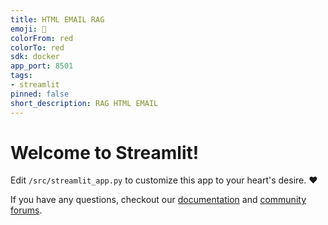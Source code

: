 ```yaml
---
title: HTML EMAIL RAG
emoji: 🚀
colorFrom: red
colorTo: red
sdk: docker
app_port: 8501
tags:
- streamlit
pinned: false
short_description: RAG HTML EMAIL
---
```


# Welcome to Streamlit!

Edit `/src/streamlit_app.py` to customize this app to your heart's desire. :heart:

If you have any questions, checkout our [documentation](https://docs.streamlit.io) and [community
forums](https://discuss.streamlit.io).
